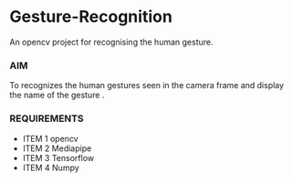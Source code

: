 # Gesture-Recognition
An opencv project for recognising the human gesture.


### AIM
To recognizes the human gestures seen in the camera frame and display the name of the gesture .

### REQUIREMENTS
* ITEM 1 opencv
* ITEM 2 Mediapipe
* ITEM 3 Tensorflow
* ITEM 4 Numpy
